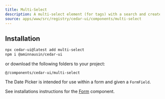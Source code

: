 ```yaml
---
title: Multi-Select
description: A multi-select element (for tags) with a search and create button.
source: apps/www/src/registry/cedar-ui/components/multi-select
---
```


<ComponentPreview name="MultiSelectDemo" />

## Installation

 ```bash
npx cedar-ui@latest add multi-select
npm i @aminnausin/cedar-ui
```

or download the following folders to your project:

`@/components/cedar-ui/multi-select`

The Date Picker is intended for use within a form and given a `FormField`.

See installations instructions for the [Form](/docs/components/form) component.
